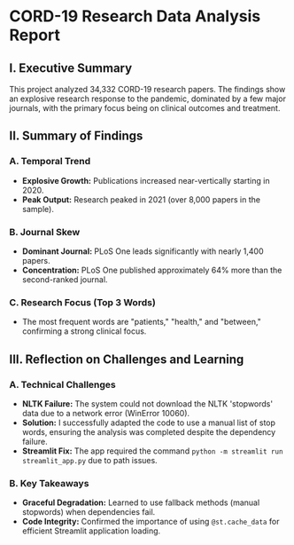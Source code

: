 # CORD-19 Research Data Analysis Report

## I. Executive Summary

This project analyzed 34,332 CORD-19 research papers. The findings show an explosive research response to the pandemic, dominated by a few major journals, with the primary focus being on clinical outcomes and treatment.

## II. Summary of Findings

### A. Temporal Trend
* **Explosive Growth:** Publications increased near-vertically starting in 2020.
* **Peak Output:** Research peaked in 2021 (over 8,000 papers in the sample).

### B. Journal Skew
* **Dominant Journal:** PLoS One leads significantly with nearly 1,400 papers.
* **Concentration:** PLoS One published approximately 64% more than the second-ranked journal.

### C. Research Focus (Top 3 Words)
* The most frequent words are "patients," "health," and "between," confirming a strong clinical focus.

## III. Reflection on Challenges and Learning

### A. Technical Challenges
* **NLTK Failure:** The system could not download the NLTK 'stopwords' data due to a network error (WinError 10060).
* **Solution:** I successfully adapted the code to use a manual list of stop words, ensuring the analysis was completed despite the dependency failure.
* **Streamlit Fix:** The app required the command `python -m streamlit run streamlit_app.py` due to path issues.

### B. Key Takeaways
* **Graceful Degradation:** Learned to use fallback methods (manual stopwords) when dependencies fail.
* **Code Integrity:** Confirmed the importance of using `@st.cache_data` for efficient Streamlit application loading.